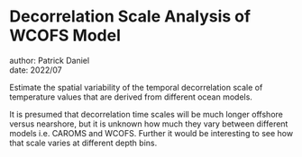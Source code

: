 # Decorrelation Scale Analysis of WCOFS Model

author: Patrick Daniel  
date: 2022/07

Estimate the spatial variability of the temporal decorrelation scale of temperature values that are derived from different ocean models.

It is presumed that decorrelation time scales will be much longer offshore versus nearshore, but it is unknown how much they vary between different models i.e. CAROMS and WCOFS. Further it would be interesting to see how that scale varies at different depth bins.
